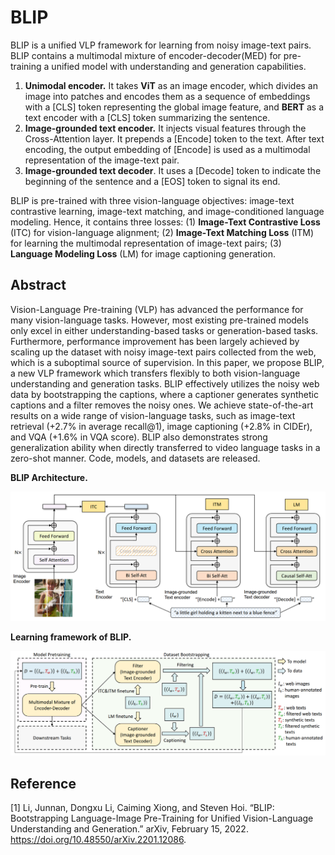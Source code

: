 # BLIP

BLIP is a unified VLP framework for learning from noisy image-text pairs. BLIP contains a multimodal mixture of encoder-decoder(MED) for pre-training a unified model with understanding and generation capabilities.

1. **Unimodal encoder.** It takes **ViT** as an image encoder, which divides an image into patches and encodes them as a sequence of embeddings with a [CLS] token representing the global image feature, and **BERT** as a text encoder with a [CLS] token summarizing the sentence.
2. **Image-grounded text encoder.** It injects visual features through the Cross-Attention layer. It prepends a [Encode] token to the text. After text encoding, the output embedding of [Encode] is used as a multimodal representation of the image-text pair.
3. **Image-grounded text decoder**. It uses a [Decode] token to indicate the beginning of the sentence and a [EOS] token to signal its end.

BLIP is pre-trained with three vision-language objectives: image-text contrastive learning, image-text matching, and image-conditioned language modeling. Hence, it contains three losses: (1) **Image-Text Contrastive Loss** (ITC) for vision-language alignment; (2) **Image-Text Matching Loss** (ITM) for learning the multimodal representation of image-text pairs; (3) **Language Modeling Loss** (LM) for image captioning generation.



## Abstract

Vision-Language Pre-training (VLP) has advanced the performance for many vision-language tasks. However, most existing pre-trained models only excel in either understanding-based tasks or generation-based tasks. Furthermore, performance improvement has been largely achieved by scaling up the dataset with noisy image-text pairs collected from the web, which is a suboptimal source of supervision. In this paper, we propose BLIP, a new VLP framework which transfers flexibly to both vision-language understanding and generation tasks. BLIP effectively utilizes the noisy web data by bootstrapping the captions, where a captioner generates synthetic captions and a filter removes the noisy ones. We achieve state-of-the-art results on a wide range of vision-language tasks, such as image-text retrieval (+2.7% in average recall@1), image captioning (+2.8% in CIDEr), and VQA (+1.6% in VQA score). BLIP also demonstrates strong generalization ability when directly transferred to video language tasks in a zero-shot manner. Code, models, and datasets are released.

**BLIP Architecture.**

![BLIP](./assets/BLIP.png)

**Learning framework of BLIP.**

![Learning Framework of BLIP](./assets/BLIP-learning-framework.png)



## Reference

[1] Li, Junnan, Dongxu Li, Caiming Xiong, and Steven Hoi. “BLIP: Bootstrapping Language-Image Pre-Training for Unified Vision-Language Understanding and Generation.” arXiv, February 15, 2022. https://doi.org/10.48550/arXiv.2201.12086.